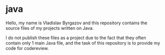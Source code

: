 # java
Hello, my name is Vladislav Byrgazov and this repository contains the source files of my projects written on Java.

I do not publish these files as a project due to the fact that they often contain only 1 main Java file, and the task of this repository is to provide my code for codereview.
